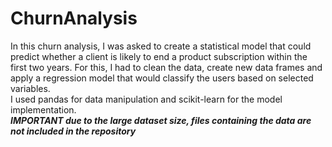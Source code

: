# ChurnAnalysis
In this churn analysis, I was asked to create a statistical model that could predict whether a client is likely to end a product subscription within the first two years. For this, I had to clean the data, create new data frames and apply a regression model that would classify the users based on selected variables.  
I used pandas for data manipulation and scikit-learn for the model implementation.  
<b><i> IMPORTANT due to the large dataset size, files containing the data are not included in the repository